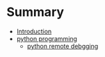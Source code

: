 # Summary

* [Introduction](README.md)
* [python programming](python.md)
   * [python remote debgging](python_remote_debgging.md)

